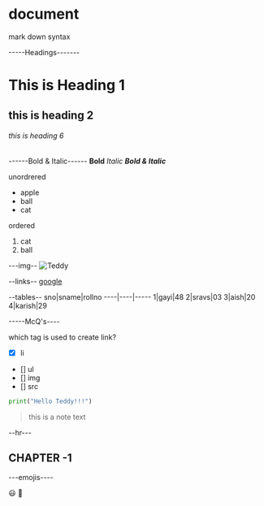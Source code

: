 # document
mark down syntax 

-----Headings-------
# This is Heading 1
## this is heading 2
###### this is heading 6

------Bold & Italic------
**Bold**
*Italic*
***Bold & Italic***

unordrered

- apple
- ball
- cat

ordered
1. cat
2. ball

---img--
![Teddy](https://static.toiimg.com/photo/67884421.cms)

--links--
[google](google.co.in)

--tables--
sno|sname|rollno
----|----|-----
1|gayi|48
2|sravs|03
3|aish|20
4|karish|29

-----McQ's----

which tag is used to create link?

- [x] li
- [] ul
- [] img
- [] src 

```python
print("Hello Teddy!!!")
```

> this is a note text

--hr---

CHAPTER -1
--------

---emojis----

:smiley:
:partying_face:
